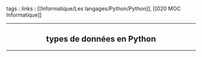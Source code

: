 tags : 
links : [[Informatique/Les langages/Python/Python]], [[020 MOC Informatique]]

****

<h2 style="text-align: center;"> types de données en Python </h2>

****


